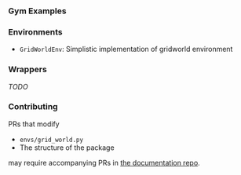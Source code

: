 ### Gym Examples

### Environments
- `GridWorldEnv`: Simplistic implementation of gridworld environment

### Wrappers
*TODO*

### Contributing

PRs that modify 
- `envs/grid_world.py`
- The structure of the package

may require accompanying PRs in [the documentation repo](https://github.com/Farama-Foundation/gym-docs).